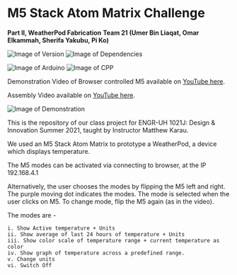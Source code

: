 # M5 Stack Atom Matrix Challenge
**Part II, WeatherPod Fabrication**
**Team 21 (Umer Bin Liaqat, Omar Elkammah, Sherifa Yakubu, Pi Ko)**

![Image of Version](https://img.shields.io/badge/version-v1.0-green)
![Image of Dependencies](https://img.shields.io/badge/dependencies-up%20to%20date-brightgreen)

![Image of Arduino](https://img.shields.io/badge/Arduino_IDE-00979D?style=for-the-badge&logo=arduino&logoColor=white)
![Image of CPP](https://img.shields.io/badge/C%2B%2B-00599C?style=for-the-badge&logo=c%2B%2B&logoColor=white)

Demonstration Video of Browser controlled M5 available on [YouTube here](https://www.youtube.com/watch?v=L5AhNwaRDAg).

Assembly Video available on [YouTube here](https://www.youtube.com/watch?v=JWrlndcYglw).


![Image of Demonstration](img/weatherpod.png)

This is the repository of our class project for ENGR-UH 1021J: Design & Innovation Summer 2021, taught by Instructor Matthew Karau.

We used an M5 Stack Atom Matrix to prototype a WeatherPod, a device which displays temperature.

The M5 modes can be activated via connecting to browser, at the IP 192.168.4.1

   Alternatively, the user chooses the modes by flipping the M5 left and right. The purple moving dot indicates the modes.
   The mode is selected when the user clicks on M5. To change mode, flip the M5 again (as in the video).

   The modes are - 

    i. Show Active temperature + Units
    ii. Show average of last 24 hours of temperature + Units
    iii. Show color scale of temperature range + current temperature as color
    iv. Show graph of temperature across a predefined range.
    v. Change units  
    vi. Switch Off